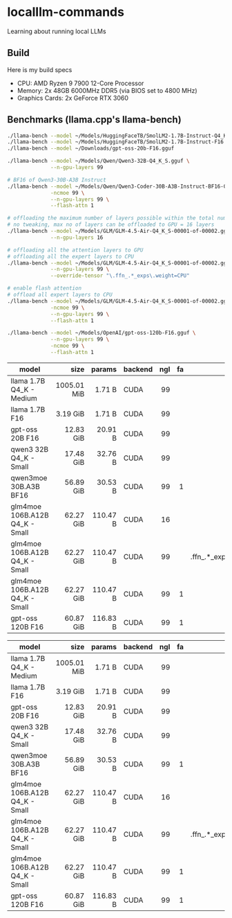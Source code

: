 # localllm-commands

Learning about running local LLMs

## Build

Here is my build specs

- CPU: AMD Ryzen 9 7900 12-Core Processor
- Memory: 2x 48GB 6000MHz DDR5 (via BIOS set to 4800 MHz)
- Graphics Cards: 2x GeForce RTX 3060

## Benchmarks (llama.cpp's llama-bench)

```bash
./llama-bench --model ~/Models/HuggingFaceTB/SmolLM2-1.7B-Instruct-Q4_K_M.gguf
./llama-bench --model ~/Models/HuggingFaceTB/SmolLM2-1.7B-Instruct-F16.gguf
./llama-bench --model ~/Downloads/gpt-oss-20b-F16.gguf

./llama-bench --model ~/Models/Qwen/Qwen3-32B-Q4_K_S.gguf \
              --n-gpu-layers 99

# BF16 of Qwen3-30B-A3B Instruct
./llama-bench --model ~/Models/Qwen/Qwen3-Coder-30B-A3B-Instruct-BF16-00001-of-00002.gguf \
              -ncmoe 99 \
              --n-gpu-layers 99 \
              --flash-attn 1

# offloading the maximum number of layers possible within the total number of VRAM to GPU
# no tweaking, max no of layers can be offloaded to GPU = 16 layers
./llama-bench --model ~/Models/GLM/GLM-4.5-Air-Q4_K_S-00001-of-00002.gguf \
              --n-gpu-layers 16

# offloading all the attention layers to GPU
# offloading all the expert layers to CPU
./llama-bench --model ~/Models/GLM/GLM-4.5-Air-Q4_K_S-00001-of-00002.gguf \
              --n-gpu-layers 99 \
              --override-tensor "\.ffn_.*_exps\.weight=CPU"

# enable flash attention
# offload all expert layers to CPU
./llama-bench --model ~/Models/GLM/GLM-4.5-Air-Q4_K_S-00001-of-00002.gguf \
              -ncmoe 99 \
              --n-gpu-layers 99 \
              --flash-attn 1

./llama-bench --model ~/Models/OpenAI/gpt-oss-120b-F16.gguf \
              --n-gpu-layers 99 \
              -ncmoe 99 \
              --flash-attn 1


```

| model                          |        size |     params | backend    | ngl | fa | ot                    |            test |                  t/s |
| ------------------------------ | ----------: | ---------: | ---------- | --: | -: |---------------------- | --------------: | -------------------: |
| llama 1.7B Q4_K - Medium       | 1005.01 MiB |     1.71 B | CUDA       |  99 |    |                       | pp512 |     5491.76 ± 162.18 |
| llama 1.7B F16                 |   3.19 GiB  |     1.71 B | CUDA       |  99 |    |                       | pp512 |      5798.75 ± 10.98 |
| gpt-oss 20B F16                |  12.83 GiB  |    20.91 B | CUDA       |  99 |    |                       | pp512 |      1922.67 ± 15.30 |
| qwen3 32B Q4_K - Small         |  17.48 GiB  |    32.76 B | CUDA       |  99 |    |                       | pp512 |        462.98 ± 0.28 |
| qwen3moe 30B.A3B BF16          |  56.89 GiB  |    30.53 B | CUDA       |  99 |  1 |                       |pp512 |        130.28 ± 1.13 |
| glm4moe 106B.A12B Q4_K - Small |  62.27 GiB  |   110.47 B | CUDA       |  16 |    |                       | pp512 |        119.72 ± 0.63 |
| glm4moe 106B.A12B Q4_K - Small |  62.27 GiB  |   110.47 B | CUDA       |  99 |    | \.ffn_.*_exps\.weight=CPU |           pp512 |         96.41 ± 0.65 |
| glm4moe 106B.A12B Q4_K - Small |  62.27 GiB  |   110.47 B | CUDA       |  99 |  1 |                       | pp512 |         98.54 ± 0.58 |
| gpt-oss 120B F16               |  60.87 GiB  |   116.83 B | CUDA       |  99 |  1 |                       | pp512 |        169.31 ± 1.12 |

| model                          |        size |     params | backend    | ngl | fa | ot                    |            test |                  t/s |
| ------------------------------ | ----------: | ---------: | ---------- | --: | -: |---------------------- | --------------: | -------------------: |
| llama 1.7B Q4_K - Medium       | 1005.01 MiB |     1.71 B | CUDA       |  99 |    |                       | tg128 |        218.94 ± 0.51 |
| llama 1.7B F16                 |    3.19 GiB |     1.71 B | CUDA       |  99 |    |                       | tg128 |         89.41 ± 0.03 |
| gpt-oss 20B F16                |   12.83 GiB |    20.91 B | CUDA       |  99 |    |                       | tg128 |         74.21 ± 0.05 |
| qwen3 32B Q4_K - Small         |   17.48 GiB |    32.76 B | CUDA       |  99 |    |                       | tg128 |         16.90 ± 0.01 |
| qwen3moe 30B.A3B BF16          |   56.89 GiB |    30.53 B | CUDA       |  99 |  1 |                       |tg128 |         13.12 ± 0.02 |
| glm4moe 106B.A12B Q4_K - Small |   62.27 GiB |   110.47 B | CUDA       |  16 |    |                       | tg128 |          8.59 ± 0.01 |
| glm4moe 106B.A12B Q4_K - Small |   62.27 GiB |   110.47 B | CUDA       |  99 |    | \.ffn_.*_exps\.weight=CPU |           tg128 |         10.75 ± 0.04 |
| glm4moe 106B.A12B Q4_K - Small |   62.27 GiB |   110.47 B | CUDA       |  99 |  1 |                       | tg128 |         10.83 ± 0.07 |
| gpt-oss 120B F16               |   60.87 GiB |   116.83 B | CUDA       |  99 |  1 |                       | tg128 |         18.46 ± 0.06 |
